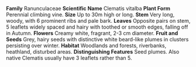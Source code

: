  **Family** Ranunculaceae **Scientific Name** Clematis vitalba **Plant Form** Perennial climbing vine. **Size** Up to 30m high or long. **Stem** Very long, woody, with 6 prominent ribs and pale bark. **Leaves** Opposite pairs on stem, 5 leaflets widely spaced and hairy with toothed or smooth edges, falling off in Autumn. **Flowers** Creamy white, fragrant, 2-3 cm diameter. **Fruit and Seeds** Grey, hairy seeds with distinctive white beard-like plumes in clusters persisting over winter. **Habitat** Woodlands and forests, riverbanks, heathland, disturbed areas. **Distinguishing Features** Seed plumes. Also native Clematis usually have 3 leaflets rather than 5.